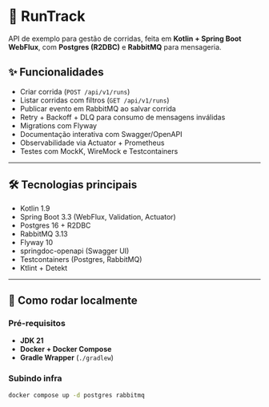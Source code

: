 # 🏃 RunTrack

API de exemplo para gestão de corridas, feita em **Kotlin + Spring Boot WebFlux**, 
com **Postgres (R2DBC)** e **RabbitMQ** para mensageria.

## ✨ Funcionalidades
- Criar corrida (`POST /api/v1/runs`)
- Listar corridas com filtros (`GET /api/v1/runs`)
- Publicar evento em RabbitMQ ao salvar corrida
- Retry + Backoff + DLQ para consumo de mensagens inválidas
- Migrations com Flyway
- Documentação interativa com Swagger/OpenAPI
- Observabilidade via Actuator + Prometheus
- Testes com MockK, WireMock e Testcontainers

---

## 🛠️ Tecnologias principais
- Kotlin 1.9
- Spring Boot 3.3 (WebFlux, Validation, Actuator)
- Postgres 16 + R2DBC
- RabbitMQ 3.13
- Flyway 10
- springdoc-openapi (Swagger UI)
- Testcontainers (Postgres, RabbitMQ)
- Ktlint + Detekt

---

## 🚀 Como rodar localmente

### Pré-requisitos
- **JDK 21**
- **Docker + Docker Compose**
- **Gradle Wrapper** (`./gradlew`)

### Subindo infra
```bash
docker compose up -d postgres rabbitmq
